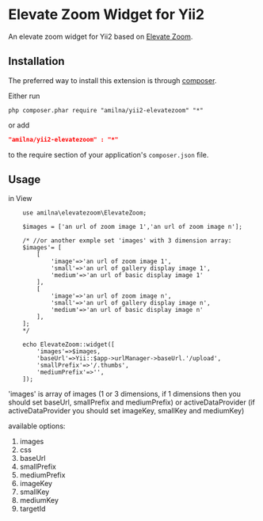 Elevate Zoom Widget for Yii2
========================
An elevate zoom widget for Yii2 based on [Elevate Zoom](http://www.elevateweb.co.uk/image-zoom).

Installation
------------
The preferred way to install this extension is through [composer](http://getcomposer.org/download/).

Either run

```
php composer.phar require "amilna/yii2-elevatezoom" "*"
```

or add

```json
"amilna/yii2-elevatezoom" : "*"
```
to the require section of your application's `composer.json` file.

Usage
-----

in View

```
	use amilna\elevatezoom\ElevateZoom;
 	
	$images = ['an url of zoom image 1','an url of zoom image n'];

	/* //or another exmple set 'images' with 3 dimension array:
	$images'= [
		[	
			'image'=>'an url of zoom image 1',
			'small'=>'an url of gallery display image 1',
			'medium'=>'an url of basic display image 1'
		],
		[	
			'image'=>'an url of zoom image n',
			'small'=>'an url of gallery display image n',
			'medium'=>'an url of basic display image n'
		],
	];
	*/

	echo ElevateZoom::widget([
 		'images'=>$images,
		'baseUrl'=>Yii::$app->urlManager->baseUrl.'/upload',
		'smallPrefix'=>'/.thumbs',
		'mediumPrefix'=>'',
	]);
```

'images' is array of images (1 or 3 dimensions, if 1 dimensions then you should set baseUrl, smallPrefix and mediumPrefix) or activeDataProvider (if activeDataProvider you should set imageKey, smallKey and mediumKey)

available options:

1. images
2. css   
3. baseUrl
4. smallPrefix
5. mediumPrefix
6. imageKey
7. smallKey
8. mediumKey
9. targetId
